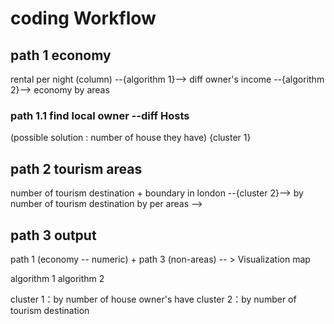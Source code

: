 # coding Workflow

## path 1 economy 
rental per night (column) --{algorithm 1}--> diff owner's income --{algorithm 2}--> economy by areas 

### path 1.1 find local owner --diff Hosts
(possible solution : number of house they have) {cluster 1}


## path 2 tourism areas
number of tourism destination + boundary in london --{cluster 2}--> by number of tourism destination by per areas --> 
 

## path 3 output
path 1 (economy -- numeric) + path 3 (non-areas) -- > Visualization map  




algorithm 1
algorithm 2

cluster 1：by number of house owner's have
cluster 2：by number of tourism destination
